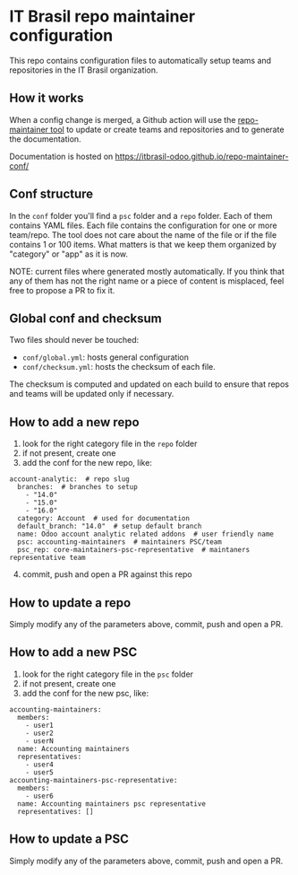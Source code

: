 # IT Brasil repo maintainer configuration

This repo contains configuration files to automatically setup teams and repositories in the IT Brasil organization.

## How it works
When a config change is merged, a Github action will use the [repo-maintainer tool](https://github.com/itbrasil-odoo/repo-maintainer)
to update or create teams and repositories and to generate the documentation.

Documentation is hosted on https://itbrasil-odoo.github.io/repo-maintainer-conf/

## Conf structure

In the `conf` folder you'll find a `psc` folder and a `repo` folder.
Each of them contains YAML files. Each file contains the configuration for one or more team/repo.
The tool does not care about the name of the file or if the file contains 1 or 100 items.
What matters is that we keep them organized by "category" or "app" as it is now.

NOTE: current files where generated mostly automatically.
If you think that any of them has not the right name or a piece of content is misplaced,
feel free to propose a PR to fix it.

## Global conf and checksum

Two files should never be touched:

* `conf/global.yml`: hosts general configuration
* `conf/checksum.yml`: hosts the checksum of each file.

The checksum is computed and updated on each build
to ensure that repos and teams will be updated only if necessary.

## How to add a new repo

1. look for the right category file in the `repo` folder
2. if not present, create one
3. add the conf for the new repo, like:
```
account-analytic:  # repo slug
  branches:  # branches to setup
    - "14.0"
    - "15.0"
    - "16.0"
  category: Account  # used for documentation
  default_branch: "14.0"  # setup default branch
  name: Odoo account analytic related addons  # user friendly name
  psc: accounting-maintainers  # maintainers PSC/team
  psc_rep: core-maintainers-psc-representative  # maintaners representative team
```
4. commit, push and open a PR against this repo

## How to update a repo

Simply modify any of the parameters above, commit, push and open a PR.

## How to add a new PSC

1. look for the right category file in the `psc` folder
2. if not present, create one
3. add the conf for the new psc, like:
```
accounting-maintainers:
  members:
    - user1
    - user2
    - userN
  name: Accounting maintainers
  representatives:
    - user4
    - user5
accounting-maintainers-psc-representative:
  members:
    - user6
  name: Accounting maintainers psc representative
  representatives: []
```

## How to update a PSC

Simply modify any of the parameters above, commit, push and open a PR.
